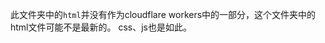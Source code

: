 <!--
 * @Author: LetMeFly
 * @Date: 2024-12-15 16:55:15
 * @LastEditors: LetMeFly.xyz
 * @LastEditTime: 2024-12-26 08:34:11
-->
此文件夹中的`html`并没有作为cloudflare workers中的一部分，这个文件夹中的html文件可能不是最新的。
css、js也是如此。